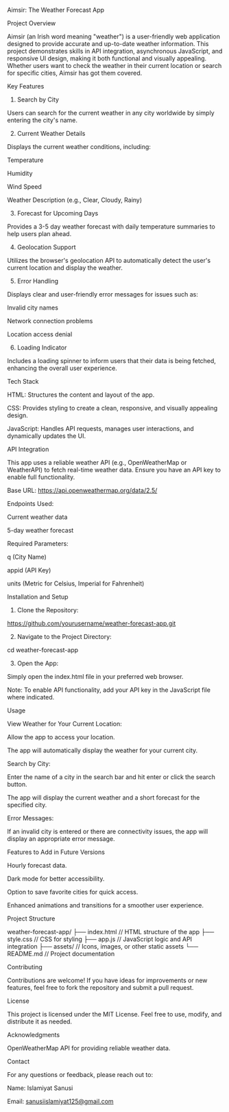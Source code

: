 Aimsir: The Weather Forecast App

Project Overview

Aimsir (an Irish word meaning "weather") is a user-friendly web application designed to provide accurate and up-to-date weather information. This project demonstrates skills in API integration, asynchronous JavaScript, and responsive UI design, making it both functional and visually appealing. Whether users want to check the weather in their current location or search for specific cities, Aimsir has got them covered.

Key Features

1. Search by City

Users can search for the current weather in any city worldwide by simply entering the city's name.

2. Current Weather Details

Displays the current weather conditions, including:

Temperature

Humidity

Wind Speed

Weather Description (e.g., Clear, Cloudy, Rainy)

3. Forecast for Upcoming Days

Provides a 3-5 day weather forecast with daily temperature summaries to help users plan ahead.

4. Geolocation Support

Utilizes the browser's geolocation API to automatically detect the user's current location and display the weather.

5. Error Handling

Displays clear and user-friendly error messages for issues such as:

Invalid city names

Network connection problems

Location access denial

6. Loading Indicator

Includes a loading spinner to inform users that their data is being fetched, enhancing the overall user experience.

Tech Stack

HTML: Structures the content and layout of the app.

CSS: Provides styling to create a clean, responsive, and visually appealing design.

JavaScript: Handles API requests, manages user interactions, and dynamically updates the UI.

API Integration

This app uses a reliable weather API (e.g., OpenWeatherMap or WeatherAPI) to fetch real-time weather data. Ensure you have an API key to enable full functionality.

Base URL: https://api.openweathermap.org/data/2.5/

Endpoints Used:

Current weather data

5-day weather forecast

Required Parameters:

q (City Name)

appid (API Key)

units (Metric for Celsius, Imperial for Fahrenheit)

Installation and Setup

1. Clone the Repository:

https://github.com/yourusername/weather-forecast-app.git

2. Navigate to the Project Directory:

cd weather-forecast-app

3. Open the App:

Simply open the index.html file in your preferred web browser.

Note: To enable API functionality, add your API key in the JavaScript file where indicated.

Usage

View Weather for Your Current Location:

Allow the app to access your location.

The app will automatically display the weather for your current city.

Search by City:

Enter the name of a city in the search bar and hit enter or click the search button.

The app will display the current weather and a short forecast for the specified city.

Error Messages:

If an invalid city is entered or there are connectivity issues, the app will display an appropriate error message.

Features to Add in Future Versions

Hourly forecast data.

Dark mode for better accessibility.

Option to save favorite cities for quick access.

Enhanced animations and transitions for a smoother user experience.

Project Structure

weather-forecast-app/
├── index.html      // HTML structure of the app
├── style.css       // CSS for styling
├── app.js          // JavaScript logic and API integration
├── assets/         // Icons, images, or other static assets
└── README.md       // Project documentation

Contributing

Contributions are welcome! If you have ideas for improvements or new features, feel free to fork the repository and submit a pull request.

License

This project is licensed under the MIT License. Feel free to use, modify, and distribute it as needed.

Acknowledgments

OpenWeatherMap API for providing reliable weather data.



Contact

For any questions or feedback, please reach out to:

Name: Islamiyat Sanusi

Email: sanusiislamiyat125@gmail.com




